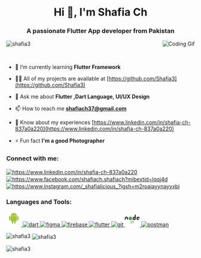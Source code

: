 <h1 align="center">Hi 👋, I'm Shafia Ch</h1>
<h3 align="center">A passionate Flutter App developer from Pakistan</h3>

<img 
align="right" alt="Coding Gif"
src="https://i.pinimg.com/originals/87/9d/d6/879dd60de473de0e0128a42352c085e7.gif"/>

<p align="left"> <img src="https://komarev.com/ghpvc/?username=shafia3&label=Profile%20views&color=0e75b6&style=flat" alt="shafia3" /> </p>

<p align="left"> <a href="https://twitter.com/" target="blank"><img src="https://img.shields.io/twitter/follow/?logo=twitter&style=for-the-badge" alt="" /></a> </p>

- 🌱 I’m currently learning **Flutter Framework**

- 👨‍💻 All of my projects are available at [https://github.com/Shafia3](https://github.com/Shafia3)

- 💬 Ask me about **Flutter ,Dart Language, UI/UX Design**

- 📫 How to reach me **shafiach37@gmail.com**

- 📄 Know about my experiences [https://www.linkedin.com/in/shafia-ch-837a0a220](https://www.linkedin.com/in/shafia-ch-837a0a220)

- ⚡ Fun fact **I'm a good Photographer**

<h3 align="left">Connect with me:</h3>
<p align="left">
<a href="https://linkedin.com/in/https://www.linkedin.com/in/shafia-ch-837a0a220" target="blank"><img align="center" src="https://raw.githubusercontent.com/rahuldkjain/github-profile-readme-generator/master/src/images/icons/Social/linked-in-alt.svg" alt="https://www.linkedin.com/in/shafia-ch-837a0a220" height="30" width="40" /></a>
<a href="https://fb.com/https://www.facebook.com/shafiach.shafiach?mibextid=lqqj4d" target="blank"><img align="center" src="https://raw.githubusercontent.com/rahuldkjain/github-profile-readme-generator/master/src/images/icons/Social/facebook.svg" alt="https://www.facebook.com/shafiach.shafiach?mibextid=lqqj4d" height="30" width="40" /></a>
<a href="https://instagram.com/https://www.instagram.com/_shafialicious_?igsh=m2roajayynayyxbj" target="blank"><img align="center" src="https://raw.githubusercontent.com/rahuldkjain/github-profile-readme-generator/master/src/images/icons/Social/instagram.svg" alt="https://www.instagram.com/_shafialicious_?igsh=m2roajayynayyxbj" height="30" width="40" /></a>
</p>

<h3 align="left">Languages and Tools:</h3>
<p align="left"> <a href="https://developer.android.com" target="_blank" rel="noreferrer"> <img src="https://raw.githubusercontent.com/devicons/devicon/master/icons/android/android-original-wordmark.svg" alt="android" width="40" height="40"/> </a> <a href="https://dart.dev" target="_blank" rel="noreferrer"> <img src="https://www.vectorlogo.zone/logos/dartlang/dartlang-icon.svg" alt="dart" width="40" height="40"/> </a> <a href="https://www.figma.com/" target="_blank" rel="noreferrer"> <img src="https://www.vectorlogo.zone/logos/figma/figma-icon.svg" alt="figma" width="40" height="40"/> </a> <a href="https://firebase.google.com/" target="_blank" rel="noreferrer"> <img src="https://www.vectorlogo.zone/logos/firebase/firebase-icon.svg" alt="firebase" width="40" height="40"/> </a> <a href="https://flutter.dev" target="_blank" rel="noreferrer"> <img src="https://www.vectorlogo.zone/logos/flutterio/flutterio-icon.svg" alt="flutter" width="40" height="40"/> </a> <a href="https://git-scm.com/" target="_blank" rel="noreferrer"> <img src="https://www.vectorlogo.zone/logos/git-scm/git-scm-icon.svg" alt="git" width="40" height="40"/> </a> <a href="https://nodejs.org" target="_blank" rel="noreferrer"> <img src="https://raw.githubusercontent.com/devicons/devicon/master/icons/nodejs/nodejs-original-wordmark.svg" alt="nodejs" width="40" height="40"/> </a> <a href="https://postman.com" target="_blank" rel="noreferrer"> <img src="https://www.vectorlogo.zone/logos/getpostman/getpostman-icon.svg" alt="postman" width="40" height="40"/> </a> </p>

<p><img align="left" src="https://github-readme-stats.vercel.app/api/top-langs?username=shafia3&show_icons=true&locale=en&layout=compact" alt="shafia3" /></p>

<p>&nbsp;<img align="center" src="https://github-readme-stats.vercel.app/api?username=shafia3&show_icons=true&locale=en" alt="shafia3" /></p>

<p><img align="center" src="https://github-readme-streak-stats.herokuapp.com/?user=shafia3&" alt="shafia3" /></p>
